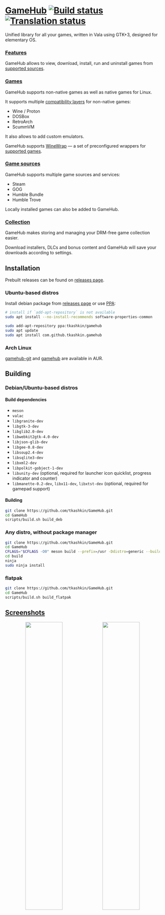 # [GameHub](https://tkashkin.tk/projects/gamehub) [![Build status](https://ci.appveyor.com/api/projects/status/cgw5hc4kos4uvmy9/branch/master?svg=true)](https://ci.appveyor.com/project/tkashkin/gamehub/branch/master) [![Translation status](https://hosted.weblate.org/widgets/gamehub/-/translations/svg-badge.svg)](https://hosted.weblate.org/engage/gamehub/?utm_source=widget)
Unified library for all your games, written in Vala using GTK+3, designed for elementary OS.

### [Features](https://tkashkin.tk/projects/gamehub/#/features)
GameHub allows to view, download, install, run and uninstall games from [supported sources](#game-sources).

### [Games](https://tkashkin.tk/projects/gamehub/#/games)
GameHub supports non-native games as well as native games for Linux.

It supports multiple [compatibility layers](https://github.com/tkashkin/GameHub/wiki/Compatibility-layers) for non-native games:
* Wine / Proton
* DOSBox
* RetroArch
* ScummVM

It also allows to add custom emulators.

GameHub supports [WineWrap](https://www.gog.com/forum/general/adamhms_linux_wine_wrappers_news_faq_discussion/post1) — a set of preconfigured wrappers for [supported games](https://www.gog.com/forum/general/adamhms_linux_wine_wrappers_news_faq_discussion/post3).

### [Game sources](https://tkashkin.tk/projects/gamehub/#/sources)
GameHub supports multiple game sources and services:
* Steam
* GOG
* Humble Bundle
* Humble Trove

Locally installed games can also be added to GameHub.

### [Collection](https://tkashkin.tk/projects/gamehub/#/collection)
GameHub makes storing and managing your DRM-free game collection easier.

Download installers, DLCs and bonus content and GameHub will save your downloads according to settings.

## Installation
Prebuilt releases can be found on [releases page](https://github.com/tkashkin/GameHub/releases).

### Ubuntu-based distros
Install debian package from [releases page](https://github.com/tkashkin/GameHub/releases) or use [PPA](https://launchpad.net/~tkashkin/+archive/ubuntu/gamehub):
```bash
# install if `add-apt-repository` is not available
sudo apt install --no-install-recommends software-properties-common

sudo add-apt-repository ppa:tkashkin/gamehub
sudo apt update
sudo apt install com.github.tkashkin.gamehub
```

### Arch Linux
[gamehub-git](https://aur.archlinux.org/packages/gamehub-git/) and [gamehub](https://aur.archlinux.org/packages/gamehub/) are available in AUR.

## Building

### Debian/Ubuntu-based distros

#### Build dependencies
* `meson`
* `valac`
* `libgranite-dev`
* `libgtk-3-dev`
* `libglib2.0-dev`
* `libwebkit2gtk-4.0-dev`
* `libjson-glib-dev`
* `libgee-0.8-dev`
* `libsoup2.4-dev`
* `libsqlite3-dev`
* `libxml2-dev`
* `libpolkit-gobject-1-dev`
* `libunity-dev` (optional, required for launcher icon quicklist, progress indicator and counter)
* `libmanette-0.2-dev`, `libx11-dev`, `libxtst-dev` (optional, required for gamepad support)

#### Building
```bash
git clone https://github.com/tkashkin/GameHub.git
cd GameHub
scripts/build.sh build_deb
```

### Any distro, without package manager
```bash
git clone https://github.com/tkashkin/GameHub.git
cd GameHub
CFLAGS="$CFLAGS -O0" meson build --prefix=/usr -Ddistro=generic --buildtype=debug
cd build
ninja
sudo ninja install
```

### flatpak
```bash
git clone https://github.com/tkashkin/GameHub.git
cd GameHub
scripts/build.sh build_flatpak
```

## [Screenshots](https://tkashkin.tk/projects/gamehub/#/screenshots)
<p align="center"><img src="data/screenshots/light/welcome@2x.png?raw=true" width="49%" /> <img src="data/screenshots/dark/grid@2x.png?raw=true" width="49%" /><img src="data/screenshots/dark/list@2x.png?raw=true" width="49%" /> <img src="data/screenshots/light/grid_gamepad@2x.png?raw=true" width="49%" /><img src="data/screenshots/light/details@2x.png?raw=true" width="49%" /> <img src="data/screenshots/dark/settings_collection@2x.png?raw=true" width="49%" /><img src="data/screenshots/light/overlays@2x.png?raw=true" width="49%" /> <img src="data/screenshots/light/install@2x.png?raw=true" width="49%" /><img src="data/screenshots/light/properties@2x.png?raw=true" width="49%" /> <img src="data/screenshots/light/install_compat@2x.png?raw=true" width="49%" /></p>
